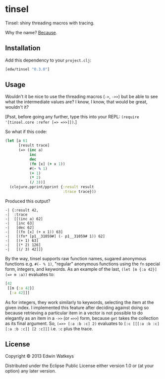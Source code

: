 # tinsel

Tinsel: shiny threading macros with tracing.

Why the name? [Because](http://doc.poseur.com/xmas-eve-macros).

## Installation

Add this dependency to your `project.clj`:

```clojure
[edw/tinsel "0.3.0"]
```

## Usage

Wouldn't it be nice to use the threading macros (`->`, `->>`) but be
able to see what the intermediate values are? I know, I know, that
would be great, wouldn't it?

[Psst, before going any further, type this into your REPL:
`(require '[tinsel.core :refer [=> =>>]])`.]

So what if this code:

```clojure
(let [a 61
      [result trace]
      (=> (inc a)
           inc
           dec
           (fn [x] (+ x 1))
           #(- % 1)
           (+ 1)
           (* 2)
           (/ 3))]
  (clojure.pprint/pprint {:result result
                          :trace trace}))
```

Produced this output?

```
-| {:result 42,
-|  :trace
-|  [[(inc a) 62]
-|   [inc 63]
-|   [dec 62]
-|   [(fn [x] (+ x 1)) 63]
-|   [(fn* [p1__31059#] (- p1__31059# 1)) 62]
-|   [(+ 1) 63]
-|   [(* 2) 126]
-|   [(/ 3) 42]]}
```

By the way, tinsel supports raw function names, sugared anonymous
functions e.g. `#(- % 1)`, "regular" anonymous functions using the
`fn` special form, integers, and keywords. As an example of the last, `(let
[m {:a 42}] (=> m :a))` evaluates to:

```clojure
[42
 [[m {:a 42}]
  [:a 42]]]
```

As for integers, they work similarly to keywords, selecting the item
at the given index. I implemented this feature after deciding against
doing so because retrieving a particular item in a vector is not
possible to do elegantly as an item in a `->>` (or `=>>`) form,
because `get` takes the collection as its final argument. So, `(=>>
[:a :b :c] 2)` evaluates to `[:c [[[:a :b :c] [:a :b :c]] [2 :c]]]`
i.e. `:c` plus the trace.

## License

Copyright © 2013 Edwin Watkeys

Distributed under the Eclipse Public License either version 1.0 or (at
your option) any later version.
